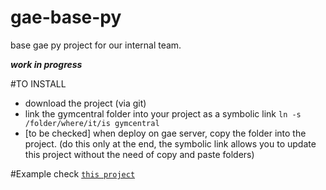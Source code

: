 gae-base-py
===========

base gae py project for our internal team.

***work in progress***

#TO INSTALL
- download the project (via git)
- link the gymcentral folder into your project as a symbolic link `ln -s /folder/where/it/is gymcentral`
- [to be checked] when deploy on gae server, copy the folder into the project. (do this only at the end, the symbolic link allows you to update this project without the need of copy and paste folders)

#Example
check [`this project`](https://github.com/gymcentral/gymcentral) 
